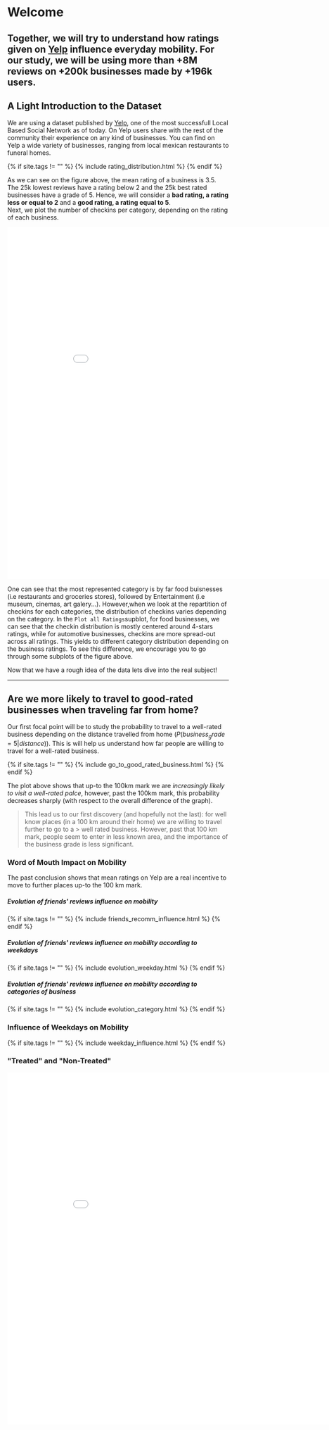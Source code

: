 # Welcome 

Together, we will try to understand how ratings given on [Yelp](https://www.yelp.com/dataset/documentation/main?fbclid=IwAR1RgySn5BU9FaD_5TkJ0Rxqs-hIoEQqEC5CSm9kzXka7boJj8YVTRyDvYc) influence everyday mobility. 
For our study, we will be using more than **+8M reviews** on **+200k businesses** made by **+196k** users. 
---
## A Light Introduction to the Dataset 
We are using a dataset published by [Yelp](https://www.yelp.com/dataset/documentation/main?fbclid=IwAR1RgySn5BU9FaD_5TkJ0Rxqs-hIoEQqEC5CSm9kzXka7boJj8YVTRyDvYc), one of the most successfull Local Based Social Network as of today. On Yelp users share with the rest of the community their experience on any kind of businesses. You can find on Yelp a wide variety of businesses, ranging from local mexican restaurants to funeral homes.

{% if site.tags != "" %}
  {% include rating_distribution.html %}
{% endif %}

As we can see on the figure above, the mean rating of a business is 3.5. The 25k lowest reviews have a rating below 2 and the 25k best rated businesses have a grade of 5. Hence, we will consider a **bad rating, a rating less or equal to 2** and a **good rating, a rating equal to 5**. <br>
Next, we plot the number of checkins per category, depending on the rating of each business.

<iframe width="900" height="800" frameborder="0" scrolling="no" src="//plotly.com/~PM_EPFL/3.embed"></iframe>

One can see that the most represented category is by far food buisnesses (i.e restaurants and groceries stores), followed by Entertainment (i.e museum, cinemas, art galery...). However,when we look at the repartition of checkins for each categories, the distribution of checkins varies depending on the category. In the `Plot all Ratings`supblot, for food businesses, we can see that the checkin distribution is mostly centered around 4-stars ratings, while for automotive businesses, checkins are more spread-out across all ratings. This yields to different category distribution depending on the business ratings. To see this difference, we encourage you to go through some subplots of the figure above.  

Now that we have a rough idea of the data lets dive into the real subject!

---
## Are we more likely to travel to good-rated businesses when traveling far from home?
Our first focal point will be to study the probability to travel to a well-rated business depending on the distance travelled from home ($P(business_grade = 5 | distance)$). 
This is will help us understand how far people are willing to travel for a well-rated business. 


{% if site.tags != "" %}
  {% include go_to_good_rated_business.html %}
{% endif %}

The plot above shows that up-to the 100km mark we are *increasingly likely to visit a well-rated palce*, however, past the 100km mark, this probability decreases sharply (with respect to the overall difference of the graph). 


> This lead us to our first discovery (and hopefully not the last): for well know places (in a 100 km around their home) we are willing to travel further to go to a > well rated business. However, past that 100 km mark, people seem to enter in less known area, and the importance of the business grade is less significant. 


### Word of Mouth Impact on Mobility
The past conclusion shows that mean ratings on Yelp are a real incentive to move to further places up-to the 100 km mark. 

##### Evolution of friends' reviews influence on mobility
{% if site.tags != "" %}
  {% include friends_recomm_influence.html %}
{% endif %}


##### Evolution of friends' reviews influence on mobility according to weekdays
{% if site.tags != "" %}
  {% include evolution_weekday.html %}
{% endif %}

##### Evolution of friends' reviews influence on mobility according to categories of business
{% if site.tags != "" %}
  {% include evolution_category.html %}
{% endif %}

### Influence of Weekdays on Mobility
{% if site.tags != "" %}
  {% include weekday_influence.html %}
{% endif %}


### "Treated" and "Non-Treated"

<iframe width="900" height="800" frameborder="0" scrolling="no" src="//plotly.com/~PM_EPFL/5.embed"></iframe>

